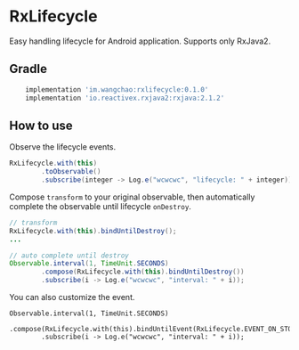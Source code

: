 # RxLifecycle
Easy handling lifecycle for Android application. Supports only RxJava2.

## Gradle
```gradle
    implementation 'im.wangchao:rxlifecycle:0.1.0'
    implementation 'io.reactivex.rxjava2:rxjava:2.1.2'
```

## How to use
Observe the lifecycle events.
```java
RxLifecycle.with(this)
        .toObservable()
        .subscribe(integer -> Log.e("wcwcwc", "lifecycle: " + integer));
```
Compose `transform` to your original observable, then automatically complete the observable until lifecycle `onDestroy`.
```java
// transform
RxLifecycle.with(this).bindUntilDestroy();
...

// auto complete until destroy
Observable.interval(1, TimeUnit.SECONDS)
        .compose(RxLifecycle.with(this).bindUntilDestroy())
        .subscribe(i -> Log.e("wcwcwc", "interval: " + i));
```
You can also customize the event.
```
Observable.interval(1, TimeUnit.SECONDS)
        .compose(RxLifecycle.with(this).bindUntilEvent(RxLifecycle.EVENT_ON_STOP))
        .subscribe(i -> Log.e("wcwcwc", "interval: " + i));
```
